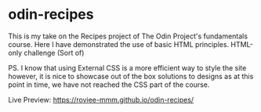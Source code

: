 # odin-recipes
This is my take on the Recipes project of The Odin Project's fundamentals course.
Here I have demonstrated the use of basic HTML principles.
HTML-only challenge (Sort of)

PS. I know that using External CSS is a more efficient way to style the site however, it is nice to showcase out of the box solutions to designs as at this point in time, we have not reached the CSS part of the course. 

Live Preview: https://roviee-mmm.github.io/odin-recipes/
